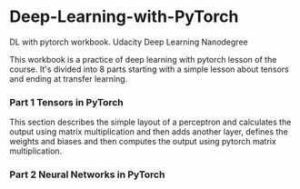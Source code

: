 # Deep-Learning-with-PyTorch
DL with pytorch workbook. Udacity Deep Learning Nanodegree

This workbook is a practice of deep learning with pytorch lesson of the course. It's divided into 8 parts starting with a simple lesson about tensors and ending at transfer learning. 

### Part 1 Tensors in PyTorch

This section describes the simple layout of a perceptron and calculates the output using matrix multiplication and then adds another layer, defines the weights and biases and then computes the output using pytorch matrix multiplication.

### Part 2 Neural Networks in PyTorch
